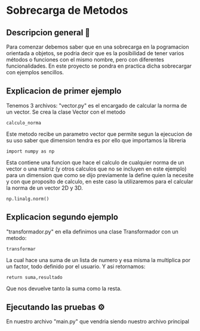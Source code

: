 # Sobrecarga de Metodos 
## Descripcion general 🚀
Para comenzar debemos saber que en una sobrecarga en la pogramacion orientada a objetos, se podria decir que es la posibilidad de tener varios métodos o funciones con el mismo nombre, pero con diferentes funcionalidades. En este proyecto se pondra en practica dicha sobrecargar con ejemplos sencillos. 
## Explicacion de primer ejemplo
Tenemos 3 archivos: "vector.py" es el encargado de calcular la norma de un vector. Se crea la clase Vector con el metodo
```
calculo_norma
```

Este metodo recibe un parametro vector que permite segun la ejecucion de su uso saber que dimension tendra es por ello que importamos la libreria
```
import numpy as np
```

Esta contiene una funcion que hace el calculo de cualquier norma de un vector o una matriz (y otros calculos que no se incluyen en este ejemplo) para un dimension que como se dijo previamente la define quien la necesite y con que proposito de calculo, en este caso la utilizaremos para el calcular la norma de un vector 2D y 3D.
```
np.linalg.norm()
```
## Explicacion segundo ejemplo
"transformador.py" en ella definimos una clase Transformador con un metodo:
```
transformar
```
La cual hace una suma de un lista de numero y esa misma la multiplica por un factor, todo definido por el usuario. Y asi retornamos:
```
return suma,resultado
```
Que nos devuelve tanto la suma como la resta. 

## Ejecutando las pruebas ⚙️
En nuestro archivo "main.py" que vendria siendo nuestro archivo principal 

